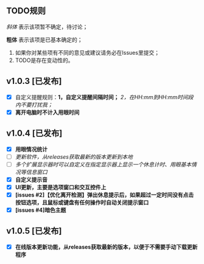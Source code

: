 ## TODO规则

*斜体* 表示该项暂不确定，待讨论；

**粗体** 表示该项是已基本确定的；

1. 如果你对某些项有不同的意见或建议请务必在Issues里提交；
2. TODO是存在变动性的。

## v1.0.3 [已发布]

- [x] 自定义提醒规则：**1，自定义提醒间隔时间；** *2，在HH:mm到HH:mm时间段内不要打扰我；*
- [x] **离开电脑时不计入用眼时间**

## v1.0.4 [已发布]

- [x] **用眼情况统计**
- [ ] *更新软件，从releases获取最新的版本更新到本地*
- [ ] *多个扩展显示器时可以自定义在指定显示器上显示一个休息计时、用眼基本情况等信息窗口*
- [x] **自定义提示音**
- [x] **UI更新，主要是选项窗口和交互控件上**
- [x] **[issues #2]【优化离开检测】弹出休息提示后，如果超过一定时间没有点击按钮选项，且鼠标或键盘有任何操作时自动关闭提示窗口**
- [x] **[issues #4]暗色主题**

## v1.0.5 [已发布]

- [x] **在线版本更新功能，从releases获取最新的版本，以便于不需要手动下载更新程序**